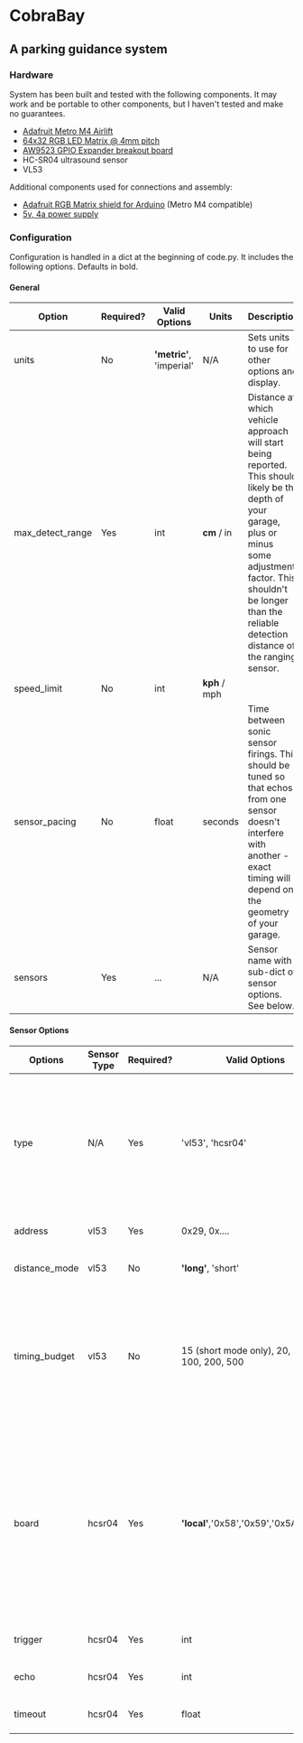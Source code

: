 # CobraBay
## A parking guidance system

### Hardware

System has been built and tested with the following components. It may work and be portable to other components, but I haven't tested and make no guarantees.
 - [Adafruit Metro M4 Airlift](https://www.adafruit.com/product/4000)
 - [64x32 RGB LED Matrix @ 4mm pitch](https://www.adafruit.com/product/4886)
 - [AW9523 GPIO Expander breakout board](https://www.adafruit.com/product/4886)
 - HC-SR04 ultrasound sensor
 - VL53

Additional components used for connections and assembly:
 - [Adafruit RGB Matrix shield for Arduino](https://www.adafruit.com/product/2601) (Metro M4 compatible)
 - [5v, 4a power supply](https://www.adafruit.com/product/1466)

### Configuration

Configuration is handled in a dict at the beginning of code.py. It includes the following options. Defaults in bold.

#### General
| Option | Required? | Valid Options | Units | Description |
| --- | --- | --- | --- | --- |
| units | No | **'metric'**, 'imperial' | N/A | Sets units to use for other options and display. |
| max_detect_range | Yes | int | **cm** / in | Distance at which vehicle approach will start being reported. This should likely be the depth of your garage, plus or minus some adjustment factor. This shouldn't be longer than the reliable detection distance of the ranging sensor. |
| speed_limit | No | int | **kph** / mph | |
| sensor_pacing | No | float | seconds | Time between sonic sensor firings. This should be tuned so that echos from one sensor doesn't interfere with another - exact timing will depend on the geometry of your garage. |
| sensors | Yes | ... | N/A | Sensor name with sub-dict of sensor options. See below. |

#### Sensor Options
| Options | Sensor Type | Required? | Valid Options | Units | Description |
| --- | --- | --- | --- | --- | --- |
| type | N/A | Yes | 'vl53', 'hcsr04' | N/A | Type of sensor. Note, HCSR04 mode should work for any compatible sensor, such as the US-100. |
| address | vl53 | Yes | 0x29, 0x.... | N/A | I2C address of the sensor. |
| distance_mode | vl53 | No | **'long'**, 'short' | N/A | Distance sensing mode |
| timing_budget | vl53 | No | 15 (short mode only), 20, 33, **50**, 100, 200, 500 | ms | Ranging duration. Increasing and improve reliability. Only certain values are supported by the base library. |
| board | hcsr04 | Yes | **'local'**,'0x58','0x59','0x5A','0x5B' | N/A | Where the GPIO pins for trigger and echo are. 'Local' uses on-board pins from the board. If using an AW9523 GPIO expander, specify the I2C address of the board. |
| trigger | hcsr04 | Yes | int | N/A | Pin to trigger ping. |
| echo | hcsr04 | Yes | int | N/A | Pin to listen for echo on. |
| timeout | hcsr04 | Yes | float | seconds | How long to wait for the echo. |
